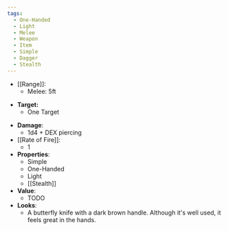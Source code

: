```yaml
---
tags:
  - One-Handed
  - Light
  - Melee
  - Weapon
  - Item
  - Simple
  - Dagger
  - Stealth
---
```

* [[Range]]:
	* Melee: 5ft
- **Target:**
	- One Target
* __Damage__:
	* 1d4 + DEX piercing
* [[Rate of Fire]]:
	* 1
* __Properties__:
	* Simple
	* One-Handed
	* Light
	* [[Stealth]]
* **Value**:
	* TODO
* **Looks**:
	* A butterfly knife with a dark brown handle. Although it's well used, it feels great in the hands.